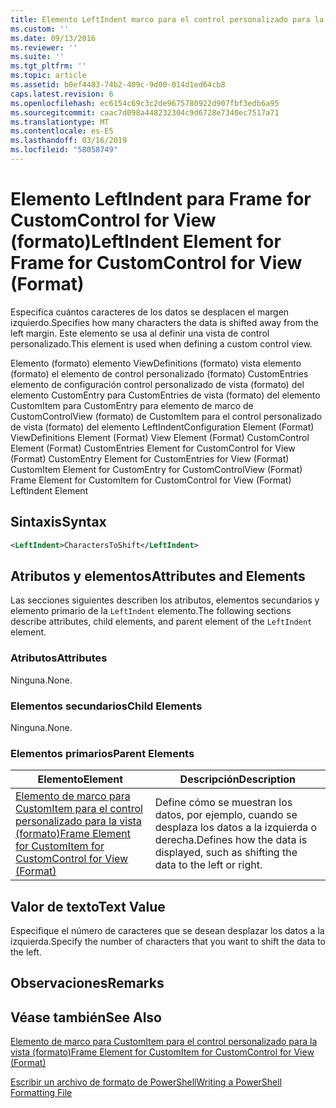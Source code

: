 ```yaml
---
title: Elemento LeftIndent marco para el control personalizado para la vista (formato) | Microsoft Docs
ms.custom: ''
ms.date: 09/13/2016
ms.reviewer: ''
ms.suite: ''
ms.tgt_pltfrm: ''
ms.topic: article
ms.assetid: b0ef4483-74b2-409c-9d00-014d1ed64cb8
caps.latest.revision: 6
ms.openlocfilehash: ec6154c69c3c2de9675780922d907fbf3edb6a95
ms.sourcegitcommit: caac7d098a448232304c9d6728e7340ec7517a71
ms.translationtype: MT
ms.contentlocale: es-ES
ms.lasthandoff: 03/16/2019
ms.locfileid: "58058749"
---
```

# <a name="leftindent-element-for-frame-for-customcontrol-for-view-format"></a><span data-ttu-id="419cb-102">Elemento LeftIndent para Frame for CustomControl for View (formato)</span><span class="sxs-lookup"><span data-stu-id="419cb-102">LeftIndent Element for Frame for CustomControl for View (Format)</span></span>

<span data-ttu-id="419cb-103">Especifica cuántos caracteres de los datos se desplacen el margen izquierdo.</span><span class="sxs-lookup"><span data-stu-id="419cb-103">Specifies how many characters the data is shifted away from the left margin.</span></span> <span data-ttu-id="419cb-104">Este elemento se usa al definir una vista de control personalizado.</span><span class="sxs-lookup"><span data-stu-id="419cb-104">This element is used when defining a custom control view.</span></span>

<span data-ttu-id="419cb-105">Elemento (formato) elemento ViewDefinitions (formato) vista elemento (formato) el elemento de control personalizado (formato) CustomEntries elemento de configuración control personalizado de vista (formato) del elemento CustomEntry para CustomEntries de vista (formato) del elemento CustomItem para CustomEntry para elemento de marco de CustomControlView (formato) de CustomItem para el control personalizado de vista (formato) del elemento LeftIndent</span><span class="sxs-lookup"><span data-stu-id="419cb-105">Configuration Element (Format) ViewDefinitions Element (Format) View Element (Format) CustomControl Element (Format) CustomEntries Element for CustomControl for View (Format) CustomEntry Element for CustomEntries for View (Format) CustomItem Element for CustomEntry for CustomControlView (Format) Frame Element for CustomItem for CustomControl for View (Format) LeftIndent Element</span></span>

## <a name="syntax"></a><span data-ttu-id="419cb-106">Sintaxis</span><span class="sxs-lookup"><span data-stu-id="419cb-106">Syntax</span></span>

```xml
<LeftIndent>CharactersToShift</LeftIndent>
```

## <a name="attributes-and-elements"></a><span data-ttu-id="419cb-107">Atributos y elementos</span><span class="sxs-lookup"><span data-stu-id="419cb-107">Attributes and Elements</span></span>

<span data-ttu-id="419cb-108">Las secciones siguientes describen los atributos, elementos secundarios y elemento primario de la `LeftIndent` elemento.</span><span class="sxs-lookup"><span data-stu-id="419cb-108">The following sections describe attributes, child elements, and parent element of the `LeftIndent` element.</span></span>

### <a name="attributes"></a><span data-ttu-id="419cb-109">Atributos</span><span class="sxs-lookup"><span data-stu-id="419cb-109">Attributes</span></span>

<span data-ttu-id="419cb-110">Ninguna.</span><span class="sxs-lookup"><span data-stu-id="419cb-110">None.</span></span>

### <a name="child-elements"></a><span data-ttu-id="419cb-111">Elementos secundarios</span><span class="sxs-lookup"><span data-stu-id="419cb-111">Child Elements</span></span>

<span data-ttu-id="419cb-112">Ninguna.</span><span class="sxs-lookup"><span data-stu-id="419cb-112">None.</span></span>

### <a name="parent-elements"></a><span data-ttu-id="419cb-113">Elementos primarios</span><span class="sxs-lookup"><span data-stu-id="419cb-113">Parent Elements</span></span>

|<span data-ttu-id="419cb-114">Elemento</span><span class="sxs-lookup"><span data-stu-id="419cb-114">Element</span></span>|<span data-ttu-id="419cb-115">Descripción</span><span class="sxs-lookup"><span data-stu-id="419cb-115">Description</span></span>|
|-------------|-----------------|
|[<span data-ttu-id="419cb-116">Elemento de marco para CustomItem para el control personalizado para la vista (formato)</span><span class="sxs-lookup"><span data-stu-id="419cb-116">Frame Element for CustomItem for CustomControl for View (Format)</span></span>](./frame-element-for-customitem-for-customcontrol-for-view-format.md)|<span data-ttu-id="419cb-117">Define cómo se muestran los datos, por ejemplo, cuando se desplaza los datos a la izquierda o derecha.</span><span class="sxs-lookup"><span data-stu-id="419cb-117">Defines how the data is displayed, such as shifting the data to the left or right.</span></span>|

## <a name="text-value"></a><span data-ttu-id="419cb-118">Valor de texto</span><span class="sxs-lookup"><span data-stu-id="419cb-118">Text Value</span></span>

<span data-ttu-id="419cb-119">Especifique el número de caracteres que se desean desplazar los datos a la izquierda.</span><span class="sxs-lookup"><span data-stu-id="419cb-119">Specify the number of characters that you want to shift the data to the left.</span></span>

## <a name="remarks"></a><span data-ttu-id="419cb-120">Observaciones</span><span class="sxs-lookup"><span data-stu-id="419cb-120">Remarks</span></span>

## <a name="see-also"></a><span data-ttu-id="419cb-121">Véase también</span><span class="sxs-lookup"><span data-stu-id="419cb-121">See Also</span></span>

[<span data-ttu-id="419cb-122">Elemento de marco para CustomItem para el control personalizado para la vista (formato)</span><span class="sxs-lookup"><span data-stu-id="419cb-122">Frame Element for CustomItem for CustomControl for View (Format)</span></span>](./frame-element-for-customitem-for-customcontrol-for-view-format.md)

[<span data-ttu-id="419cb-123">Escribir un archivo de formato de PowerShell</span><span class="sxs-lookup"><span data-stu-id="419cb-123">Writing a PowerShell Formatting File</span></span>](./writing-a-powershell-formatting-file.md)
